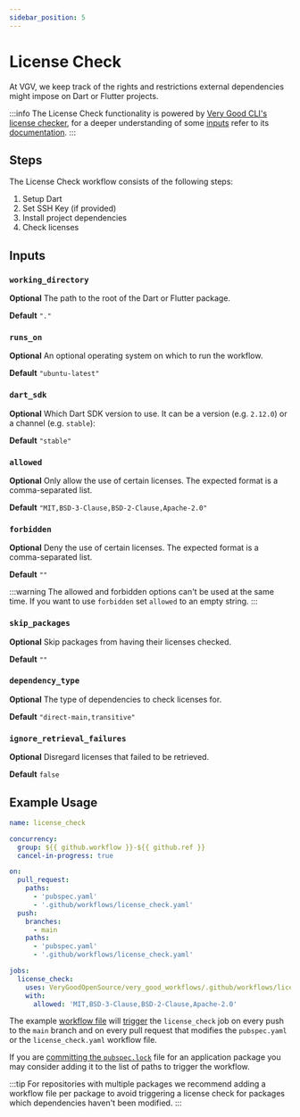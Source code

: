 ```yaml
---
sidebar_position: 5
---
```


# License Check

At VGV, we keep track of the rights and restrictions external dependencies might impose on Dart or Flutter projects.

:::info
The License Check functionality is powered by [Very Good CLI's license checker](https://cli.vgv.dev/docs/commands/check_licenses), for a deeper understanding of some [inputs](#inputs) refer to its [documentation](https://cli.vgv.dev/docs/commands/check_licenses).
:::

## Steps

The License Check workflow consists of the following steps:

1. Setup Dart
2. Set SSH Key (if provided)
3. Install project dependencies
4. Check licenses

## Inputs

### `working_directory`

**Optional** The path to the root of the Dart or Flutter package.

**Default** `"."`

### `runs_on`

**Optional** An optional operating system on which to run the workflow.

**Default** `"ubuntu-latest"`

### `dart_sdk`

**Optional** Which Dart SDK version to use. It can be a version (e.g. `2.12.0`) or a channel (e.g. `stable`):

**Default** `"stable"`

### `allowed`

**Optional** Only allow the use of certain licenses. The expected format is a comma-separated list.

**Default** `"MIT,BSD-3-Clause,BSD-2-Clause,Apache-2.0"`

### `forbidden`

**Optional** Deny the use of certain licenses. The expected format is a comma-separated list.

**Default** `""`

:::warning
The allowed and forbidden options can't be used at the same time. If you want to use `forbidden` set `allowed` to an empty string.
:::

### `skip_packages`

**Optional** Skip packages from having their licenses checked.

**Default** `""`

### `dependency_type`

**Optional** The type of dependencies to check licenses for.

**Default** `"direct-main,transitive"`

### `ignore_retrieval_failures`

**Optional** Disregard licenses that failed to be retrieved.

**Default** `false`

## Example Usage

```yaml
name: license_check

concurrency:
  group: ${{ github.workflow }}-${{ github.ref }}
  cancel-in-progress: true

on:
  pull_request:
    paths:
      - 'pubspec.yaml'
      - '.github/workflows/license_check.yaml'
  push:
    branches:
      - main
    paths:
      - 'pubspec.yaml'
      - '.github/workflows/license_check.yaml'

jobs:
  license_check:
    uses: VeryGoodOpenSource/very_good_workflows/.github/workflows/license_check.yml@v1
    with:
      allowed: 'MIT,BSD-3-Clause,BSD-2-Clause,Apache-2.0'
```

The example [workflow file](https://docs.github.com/en/actions/quickstart#creating-your-first-workflow) will [trigger](https://docs.github.com/en/actions/using-workflows/triggering-a-workflow) the `license_check` job on every push to the `main` branch and on every pull request that modifies the `pubspec.yaml` or the `license_check.yaml` workflow file.

If you are [committing the `pubspec.lock`](https://dart.dev/guides/libraries/private-files#pubspec-lock) file for an application package you may consider adding it to the list of paths to trigger the workflow.

:::tip
For repositories with multiple packages we recommend adding a workflow file per package to avoid triggering a license check for packages which dependencies haven't been modified.
:::
